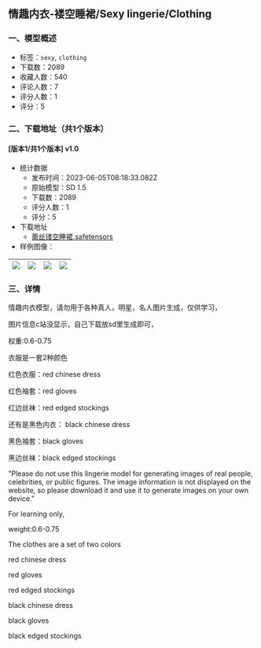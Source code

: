 ## 情趣内衣-褛空睡裙/Sexy lingerie/Clothing
### 一、模型概述

- 标签：`sexy`, `clothing`
- 下载数：2089
- 收藏人数：540
- 评论人数：7
- 评分人数：1
- 评分：5

### 二、下载地址（共1个版本）

#### [版本1/共1个版本] v1.0

- 统计数据
  - 发布时间：2023-06-05T08:18:33.082Z
  - 原始模型：SD 1.5
  - 下载数：2089
  - 评分人数：1
  - 评分：5
- 下载地址
  - [蕾丝镂空睡裙.safetensors](https://civitai.com/api/download/models/89626)
- 样例图像：

| <img src="https://image.civitai.com/xG1nkqKTMzGDvpLrqFT7WA/64f20582-f926-472a-a66f-c453a6032f1c/width=450/1037273.jpeg" /> | <img src="https://image.civitai.com/xG1nkqKTMzGDvpLrqFT7WA/04a1c07a-ae73-40ab-ae61-d71b168920ba/width=450/1037362.jpeg" /> | <img src="https://image.civitai.com/xG1nkqKTMzGDvpLrqFT7WA/69d9d1e1-719a-4ff3-9daa-ecd55167b0e3/width=450/1037231.jpeg" /> | <img src="https://image.civitai.com/xG1nkqKTMzGDvpLrqFT7WA/322b95b4-14c2-497f-81be-407d479ab84c/width=450/1037317.jpeg" /> |
| ---- | ---- | ---- | ---- |


### 三、详情
<p>情趣内衣模型，请勿用于各种真人，明星，名人图片生成，仅供学习，</p><p>图片信息c站没显示，自己下载放sd里生成即可，</p><p></p><p><span style="color:rgb(16, 18, 20)">权重:0.6-0.75</span></p><p></p><p>衣服是一套2种颜色</p><p>红色衣服：red chinese dress</p><p>红色袖套：red gloves</p><p>红边丝袜：red edged stockings</p><p></p><p>还有是黑色内衣： black chinese dress</p><p>黑色袖套：black gloves</p><p>黑边丝袜：black edged stockings</p><p></p><p>"Please do not use this lingerie model for generating images of real people, celebrities, or public figures. The image information is not displayed on the website, so please download it and use it to generate images on your own device."</p><p>For learning only,</p><p><span style="color:rgb(16, 18, 20)">weight:0.6-0.75</span></p><p>The clothes are a set of two colors</p><p>red chinese dress</p><p>red gloves</p><p>red edged stockings</p><p></p><p>black chinese dress</p><p>black gloves</p><p>black edged stockings</p><p></p><p></p><p></p><p><br /></p>